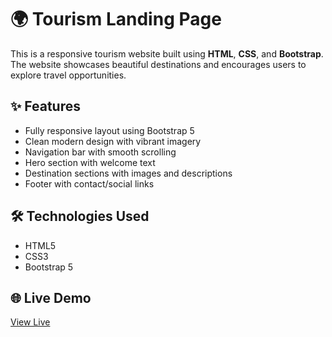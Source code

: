 # 🌍 Tourism Landing Page

This is a responsive tourism website built using **HTML**, **CSS**, and **Bootstrap**.  
The website showcases beautiful destinations and encourages users to explore travel opportunities.

## ✨ Features

- Fully responsive layout using Bootstrap 5
- Clean modern design with vibrant imagery
- Navigation bar with smooth scrolling
- Hero section with welcome text
- Destination sections with images and descriptions
- Footer with contact/social links

## 🛠️ Technologies Used

- HTML5  
- CSS3  
- Bootstrap 5  

## 🌐 Live Demo

[View Live](https://as-0607.github.io/Tourism-Website/)  
